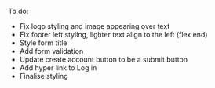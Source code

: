 To do:

- Fix logo styling and image appearing over text
- Fix footer left styling, lighter text align to the left (flex end)
- Style form title
- Add form validation
- Update create account button to be a submit button
- Add hyper link to Log in
- Finalise styling 
